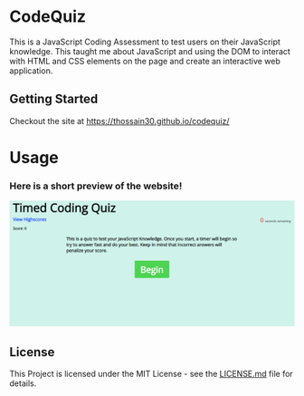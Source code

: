 # CodeQuiz
This is a JavaScript Coding Assessment to test users on their JavaScript knowledge. This taught me about JavaScript and using the DOM to interact with HTML and CSS elements on the page and create an interactive web application.

## Getting Started
Checkout the site at https://thossain30.github.io/codequiz/

# Usage
### Here is a short preview of the website!

![preview of website](assets/img/sitepic.png)

## License
This Project is licensed under the MIT License - see the [LICENSE.md](LICENSE.md) file for details.
